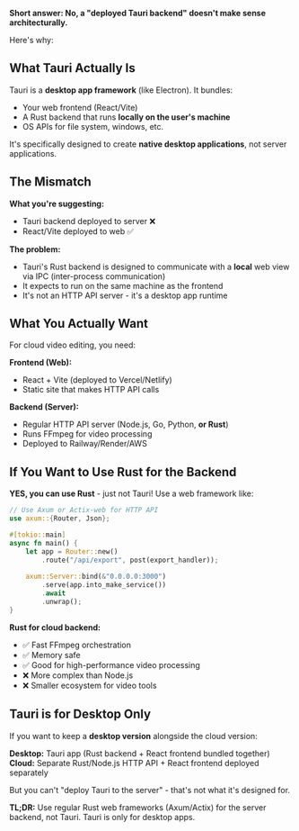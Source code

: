 **Short answer: No, a "deployed Tauri backend" doesn't make sense architecturally.**

Here's why:

## What Tauri Actually Is

Tauri is a **desktop app framework** (like Electron). It bundles:
- Your web frontend (React/Vite)
- A Rust backend that runs **locally on the user's machine**
- OS APIs for file system, windows, etc.

It's specifically designed to create **native desktop applications**, not server applications.

## The Mismatch

**What you're suggesting:**
- Tauri backend deployed to server ❌
- React/Vite deployed to web ✅

**The problem:**
- Tauri's Rust backend is designed to communicate with a **local** web view via IPC (inter-process communication)
- It expects to run on the same machine as the frontend
- It's not an HTTP API server - it's a desktop app runtime

## What You Actually Want

For cloud video editing, you need:

**Frontend (Web):**
- React + Vite (deployed to Vercel/Netlify)
- Static site that makes HTTP API calls

**Backend (Server):**
- Regular HTTP API server (Node.js, Go, Python, **or Rust**)
- Runs FFmpeg for video processing
- Deployed to Railway/Render/AWS

## If You Want to Use Rust for the Backend

**YES, you can use Rust** - just not Tauri! Use a web framework like:

```rust
// Use Axum or Actix-web for HTTP API
use axum::{Router, Json};

#[tokio::main]
async fn main() {
    let app = Router::new()
        .route("/api/export", post(export_handler));
    
    axum::Server::bind(&"0.0.0.0:3000")
        .serve(app.into_make_service())
        .await
        .unwrap();
}
```

**Rust for cloud backend:**
- ✅ Fast FFmpeg orchestration
- ✅ Memory safe
- ✅ Good for high-performance video processing
- ❌ More complex than Node.js
- ❌ Smaller ecosystem for video tools

## Tauri is for Desktop Only

If you want to keep a **desktop version** alongside the cloud version:

**Desktop:** Tauri app (Rust backend + React frontend bundled together)
**Cloud:** Separate Rust/Node.js HTTP API + React frontend deployed separately

But you can't "deploy Tauri to the server" - that's not what it's designed for.

**TL;DR:** Use regular Rust web frameworks (Axum/Actix) for the server backend, not Tauri. Tauri is only for desktop apps.